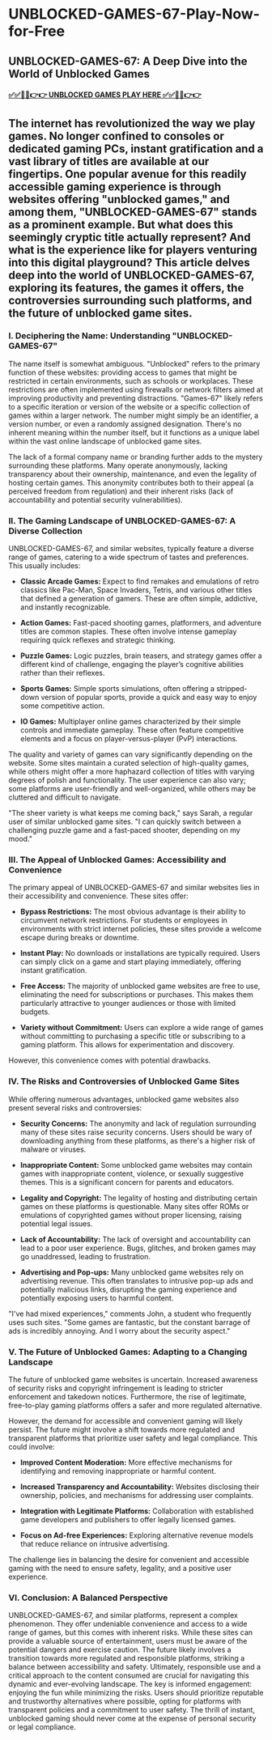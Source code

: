 # UNBLOCKED-GAMES-67-Play-Now-for-Free

## UNBLOCKED-GAMES-67: A Deep Dive into the World of Unblocked Games

#### [✅✅🔴🔴👉👉 UNBLOCKED GAMES PLAY HERE ✅✅🔴🔴👉👉](https://topstoryindia.com)

## The internet has revolutionized the way we play games.  No longer confined to consoles or dedicated gaming PCs, instant gratification and a vast library of titles are available at our fingertips.  One popular avenue for this readily accessible gaming experience is through websites offering "unblocked games," and among them, "UNBLOCKED-GAMES-67" stands as a prominent example.  But what does this seemingly cryptic title actually represent? And what is the experience like for players venturing into this digital playground?  This article delves deep into the world of UNBLOCKED-GAMES-67, exploring its features, the games it offers, the controversies surrounding such platforms, and the future of unblocked game sites.

### I. Deciphering the Name: Understanding "UNBLOCKED-GAMES-67"

The name itself is somewhat ambiguous.  "Unblocked" refers to the primary function of these websites: providing access to games that might be restricted in certain environments, such as schools or workplaces.  These restrictions are often implemented using firewalls or network filters aimed at improving productivity and preventing distractions.  "Games-67" likely refers to a specific iteration or version of the website or a specific collection of games within a larger network.  The number might simply be an identifier, a version number, or even a randomly assigned designation.  There's no inherent meaning within the number itself, but it functions as a unique label within the vast online landscape of unblocked game sites.

The lack of a formal company name or branding further adds to the mystery surrounding these platforms.  Many operate anonymously, lacking transparency about their ownership, maintenance, and even the legality of hosting certain games.  This anonymity contributes both to their appeal (a perceived freedom from regulation) and their inherent risks (lack of accountability and potential security vulnerabilities).

### II. The Gaming Landscape of UNBLOCKED-GAMES-67: A Diverse Collection

UNBLOCKED-GAMES-67, and similar websites, typically feature a diverse range of games, catering to a wide spectrum of tastes and preferences.  This usually includes:

* **Classic Arcade Games:**  Expect to find remakes and emulations of retro classics like Pac-Man, Space Invaders, Tetris, and various other titles that defined a generation of gamers. These are often simple, addictive, and instantly recognizable.

* **Action Games:** Fast-paced shooting games, platformers, and adventure titles are common staples. These often involve intense gameplay requiring quick reflexes and strategic thinking.

* **Puzzle Games:**  Logic puzzles, brain teasers, and strategy games offer a different kind of challenge, engaging the player’s cognitive abilities rather than their reflexes.

* **Sports Games:** Simple sports simulations, often offering a stripped-down version of popular sports, provide a quick and easy way to enjoy some competitive action.

* **IO Games:**  Multiplayer online games characterized by their simple controls and immediate gameplay.  These often feature competitive elements and a focus on player-versus-player (PvP) interactions.


The quality and variety of games can vary significantly depending on the website. Some sites maintain a curated selection of high-quality games, while others might offer a more haphazard collection of titles with varying degrees of polish and functionality.  The user experience can also vary; some platforms are user-friendly and well-organized, while others may be cluttered and difficult to navigate.

"The sheer variety is what keeps me coming back," says Sarah, a regular user of similar unblocked game sites.  "I can quickly switch between a challenging puzzle game and a fast-paced shooter, depending on my mood."

### III. The Appeal of Unblocked Games: Accessibility and Convenience

The primary appeal of UNBLOCKED-GAMES-67 and similar websites lies in their accessibility and convenience. These sites offer:

* **Bypass Restrictions:** The most obvious advantage is their ability to circumvent network restrictions. For students or employees in environments with strict internet policies, these sites provide a welcome escape during breaks or downtime.

* **Instant Play:** No downloads or installations are typically required.  Users can simply click on a game and start playing immediately, offering instant gratification.

* **Free Access:**  The majority of unblocked game websites are free to use, eliminating the need for subscriptions or purchases.  This makes them particularly attractive to younger audiences or those with limited budgets.

* **Variety without Commitment:**  Users can explore a wide range of games without committing to purchasing a specific title or subscribing to a gaming platform.  This allows for experimentation and discovery.

However, this convenience comes with potential drawbacks.


### IV. The Risks and Controversies of Unblocked Game Sites

While offering numerous advantages, unblocked game websites also present several risks and controversies:

* **Security Concerns:**  The anonymity and lack of regulation surrounding many of these sites raise security concerns.  Users should be wary of downloading anything from these platforms, as there's a higher risk of malware or viruses.

* **Inappropriate Content:**  Some unblocked game websites may contain games with inappropriate content, violence, or sexually suggestive themes.  This is a significant concern for parents and educators.

* **Legality and Copyright:**  The legality of hosting and distributing certain games on these platforms is questionable.  Many sites offer ROMs or emulations of copyrighted games without proper licensing, raising potential legal issues.

* **Lack of Accountability:**  The lack of oversight and accountability can lead to a poor user experience.  Bugs, glitches, and broken games may go unaddressed, leading to frustration.

* **Advertising and Pop-ups:**  Many unblocked game websites rely on advertising revenue.  This often translates to intrusive pop-up ads and potentially malicious links, disrupting the gaming experience and potentially exposing users to harmful content.

"I've had mixed experiences," comments John, a student who frequently uses such sites.  "Some games are fantastic, but the constant barrage of ads is incredibly annoying. And I worry about the security aspect."


### V. The Future of Unblocked Games:  Adapting to a Changing Landscape

The future of unblocked game websites is uncertain.  Increased awareness of security risks and copyright infringement is leading to stricter enforcement and takedown notices.  Furthermore, the rise of legitimate, free-to-play gaming platforms offers a safer and more regulated alternative.

However, the demand for accessible and convenient gaming will likely persist.  The future might involve a shift towards more regulated and transparent platforms that prioritize user safety and legal compliance. This could involve:

* **Improved Content Moderation:**  More effective mechanisms for identifying and removing inappropriate or harmful content.

* **Increased Transparency and Accountability:**  Websites disclosing their ownership, policies, and mechanisms for addressing user complaints.

* **Integration with Legitimate Platforms:**  Collaboration with established game developers and publishers to offer legally licensed games.

* **Focus on Ad-free Experiences:**  Exploring alternative revenue models that reduce reliance on intrusive advertising.

The challenge lies in balancing the desire for convenient and accessible gaming with the need to ensure safety, legality, and a positive user experience.


### VI. Conclusion: A Balanced Perspective

UNBLOCKED-GAMES-67, and similar platforms, represent a complex phenomenon. They offer undeniable convenience and access to a wide range of games, but this comes with inherent risks.  While these sites can provide a valuable source of entertainment, users must be aware of the potential dangers and exercise caution. The future likely involves a transition towards more regulated and responsible platforms, striking a balance between accessibility and safety.  Ultimately, responsible use and a critical approach to the content consumed are crucial for navigating this dynamic and ever-evolving landscape.  The key is informed engagement: enjoying the fun while minimizing the risks.  Users should prioritize reputable and trustworthy alternatives where possible, opting for platforms with transparent policies and a commitment to user safety. The thrill of instant, unblocked gaming should never come at the expense of personal security or legal compliance.


